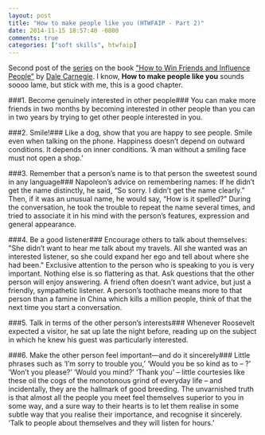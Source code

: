 ```yaml
---
layout: post
title: "How to make people like you (HTWFAIP - Part 2)"
date: 2014-11-15 18:57:40 -0800
comments: true
categories: ["soft skills", htwfaip]
---
```

Second post of the [series] on the book ["How to Win Friends and Influence People"] by [Dale Carnegie]. I know, **How to make people like you** sounds soooo lame, but stick with me, this is a good chapter.

<!-- more -->

###1. Become genuinely interested in other people###
You can make more friends in two months by becoming interested in other people than you can in two years by trying to get other people interested in you.

###2. Smile!###
Like a dog, show that you are happy to see people. Smile even when talking on the phone. Happiness doesn’t depend on outward conditions. It depends on inner conditions. ‘A man without a smiling face must not open a shop.’

###3. Remember that a person’s name is to that person the sweetest sound in any language###
Napoleon’s advice on remembering names: If he didn’t get the name distinctly, he said, “So sorry. I didn’t get the name clearly.” Then, if it was an unusual name, he would say, “How is it spelled?” During the conversation, he took the trouble to repeat the name several times, and tried to associate it in his mind with the person’s features, expression and general appearance.

###4. Be a good listener###
Encourage others to talk about themselves: "She didn’t want to hear me talk about my travels. All she wanted was an interested listener, so she could expand her ego and tell about where she had been." Exclusive attention to the person who is speaking to you is very important. Nothing else is so flattering as that. Ask questions that the other  person will enjoy answering. A friend often doesn’t want advice, but just a friendly, sympathetic listener. A person’s toothache means more to that person than a famine in China which kills a million people, think of that the next time you start a conversation.

###5. Talk in terms of the other person’s interests###
Whenever Roosevelt expected a visitor, he sat up late the night before, reading up on the subject in which he knew his guest was particularly interested. 

###6. Make the other person feel important—and do it sincerely###
Little phrases such as ‘I’m sorry to trouble you,’ ‘Would you be so kind as to – ?’ ‘Won’t you please?’ ‘Would you mind?’ ‘Thank you’ – little courtesies like these oil the cogs of the monotonous grind of everyday life – and incidentally, they are the hallmark of good breeding. The unvarnished truth is that almost all the people you meet feel themselves superior to you in some way, and a sure way to their hearts is to let them realise in some subtle way that you realise their importance, and recognise it sincerely. ‘Talk to people about themselves and they will listen for hours.’


[series]: http://localhost:4000/blog/categories/htwfaip/
["How to win friends and influence people"]: http://www.amazon.com/How-Win-Friends-Influence-People/dp/0671027034
[Dale Carnegie]: http://en.wikipedia.org/wiki/Dale_Carnegie